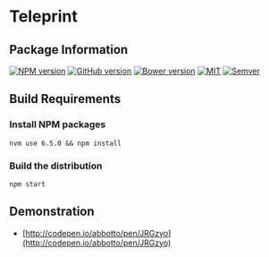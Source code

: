 # Teleprint

## Package Information
[![NPM version](https://badge.fury.io/js/teleprint.svg)](http://badge.fury.io/js/teleprint)
[![GitHub version](https://badge.fury.io/gh/teleprint.svg)](http://badge.fury.io/gh/teleprint)
[![Bower version](https://badge.fury.io/bo/teleprint.svg)](http://badge.fury.io/bo/teleprint)
[![MIT](https://badges.frapsoft.com/os/mit/mit.svg?v=102)](https://github.com/abbotto/teleprint)
[![Semver](http://img.shields.io/SemVer/2.0.0.png)](http://semver.org/spec/v2.0.0.html)

## Build Requirements

### Install NPM packages

    nvm use 6.5.0 && npm install

### Build the distribution

    npm start

## Demonstration
- [http://codepen.io/abbotto/pen/JRGzyo](http://codepen.io/abbotto/pen/JRGzyo)